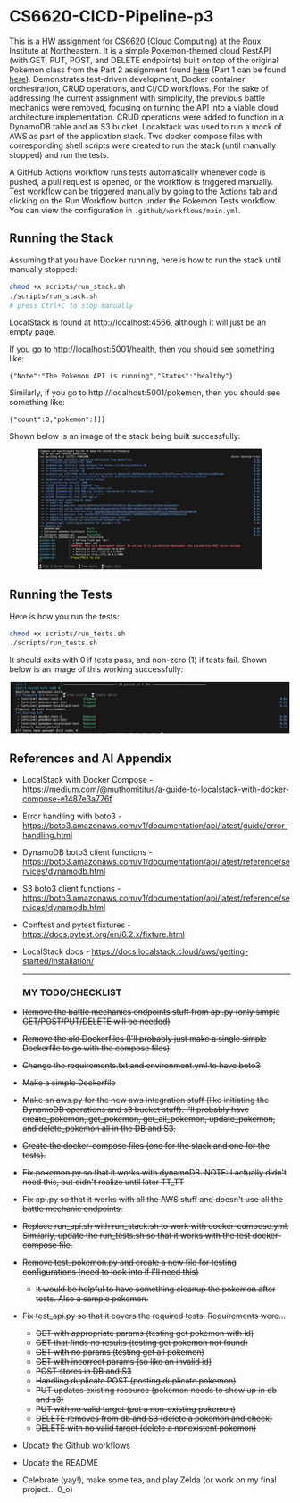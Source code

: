 # CS6620-CICD-Pipeline-p3
This is a HW assignment for CS6620 (Cloud Computing) at the Roux Institute at Northeastern. It is a simple Pokemon-themed cloud RestAPI (with GET, PUT, POST, and DELETE endpoints) built on top of the original Pokemon class from the Part 2 assignment found [here](https://github.com/charVANder/CS6620-CICD-Pipeline-p2) (Part 1 can be found [here](https://github.com/charVANder/CS6620-CICD-Pipeline-p1)). Demonstrates test-driven development, Docker container orchestration, CRUD operations, and CI/CD workflows. For the sake of addressing the current assignment with simplicity, the previous battle mechanics were removed, focusing on turning the API into a viable cloud architecture implementation. CRUD operations were added to function in a DynamoDB table and an S3 bucket. Localstack was used to run a mock of AWS as part of the application stack. Two docker compose files with corresponding shell scripts were created to run the stack (until manually stopped) and run the tests.

A GitHub Actions workflow runs tests automatically whenever code is pushed, a pull request is opened, or the workflow is triggered manually. Test workflow can be triggered manually by going to the Actions tab and clicking on the Run Workflow button under the Pokemon Tests workflow. You can view the configuration in `.github/workflows/main.yml`.

## Running the Stack
Assuming that you have Docker running, here is how to run the stack until manually stopped:
```bash
chmod +x scripts/run_stack.sh
./scripts/run_stack.sh
# press Ctrl+C to stop manually
```

LocalStack is found at http://localhost:4566, although it will just be an empty page.

If you go to http://localhost:5001/health, then you should see something like:
```
{"Note":"The Pokemon API is running","Status":"healthy"}
```

Similarly, if you go to http://localhost:5001/pokemon, then you should see something like:
```
{"count":0,"pokemon":[]}
```

Shown below is an image of the stack being built successfully:
<p float="left", align="center">
  <img src="figs/stack.png" width="400"/>
</p>

## Running the Tests
Here is how you run the tests:
```bash
chmod +x scripts/run_tests.sh
./scripts/run_tests.sh
```
It should exits with 0 if tests pass, and non-zero (1) if tests fail. Shown below is an image of this working successfully:
<p float="left", align="center">
  <img src="figs/tests.png" width="500"/>
</p>


## References and AI Appendix
* LocalStack with Docker Compose - https://medium.com/@muthomititus/a-guide-to-localstack-with-docker-compose-e1487e3a776f
* Error handling with boto3 - https://boto3.amazonaws.com/v1/documentation/api/latest/guide/error-handling.html
* DynamoDB boto3 client functions - https://boto3.amazonaws.com/v1/documentation/api/latest/reference/services/dynamodb.html
* S3 boto3 client functions - https://boto3.amazonaws.com/v1/documentation/api/latest/reference/services/dynamodb.html
* Conftest and pytest fixtures - https://docs.pytest.org/en/6.2.x/fixture.html
* LocalStack docs - https://docs.localstack.cloud/aws/getting-started/installation/
  
  ---

  ### MY TODO/CHECKLIST
* ~~Remove the battle mechanics endpoints stuff from api.py (only simple GET/POST/PUT/DELETE will be needed)~~
* ~~Remove the old Dockerfiles (I'll probably just make a single simple Dockerfile to go with the compose files)~~
* ~~Change the requirements.txt and environment.yml to have boto3~~
* ~~Make a simple Dockerfile~~
* ~~Make an aws.py for the new aws integration stuff (like initiating the DynamoDB operations and s3 bucket stuff). I'll probably have create_pokemon, get_pokemon, get_all_pokemon, update_pokemon, and delete_pokemon all in the DB and S3.~~
* ~~Create the docker-compose files (one for the stack and one for the tests).~~
* ~~Fix pokemon.py so that it works with dynamoDB. NOTE: I actually didn't need this, but didn't realize until later TT_TT~~
* ~~Fix api.py so that it works with all the AWS stuff and doesn't use all the battle mechanic endpoints.~~
* ~~Replace run_api.sh with run_stack.sh to work with docker-compose.yml. Similarly, update the run_tests.sh so that it works with the test docker-compose file.~~
* ~~Remove test_pokemon.py and create a new file for testing configurations (need to look into if I'll need this)~~
  * ~~It would be helpful to have something cleanup the pokemon after tests. Also a sample pokemon.~~
* ~~Fix test_api.py so that it covers the required tests. Requirements were...~~
  * ~~GET with appropriate params (testing get pokemon with id)~~
  * ~~GET that finds no results (testing get pokemon not found)~~
  * ~~GET with no params (testing get all pokemon)~~
  * ~~GET with incorrect params (so like an invalid id)~~
  * ~~POST stores in DB and S3~~
  * ~~Handling duplicate POST (posting duplicate pokemon)~~
  * ~~PUT updates existing resource (pokemon needs to show up in db and s3)~~
  * ~~PUT with no valid target (put a non-existing pokemon)~~
  * ~~DELETE removes from db and S3 (delete a pokemon and check)~~
  * ~~DELETE with no valid target (delete a nonexistent pokemon)~~
* Update the Github workflows
* Update the README
* Celebrate (yay!), make some tea, and play Zelda (or work on my final project... 0_o)